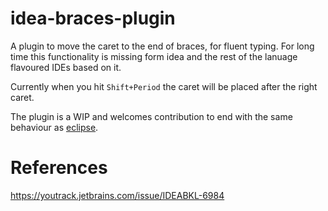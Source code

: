# idea-braces-plugin
A plugin to move the caret to the end of braces, for fluent typing. For long time this functionality is missing form idea and the rest of the lanuage flavoured IDEs based on it.

Currently when you hit `Shift+Period` the caret will be placed after the right caret.

The plugin is a WIP and welcomes contribution to end with the same behaviour as [eclipse](https://youtrack.jetbrains.com/_persistent/TabInEclipse.mp4?file=74-181459&c=true).

# References
https://youtrack.jetbrains.com/issue/IDEABKL-6984
